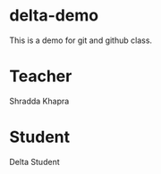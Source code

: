 # delta-demo
This is a demo for git and github class.

# Teacher
Shradda Khapra

# Student
Delta Student